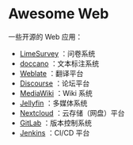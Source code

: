 # Awesome Web

一些开源的 Web 应用：

- [LimeSurvey](https://github.com/LimeSurvey/LimeSurvey) ：问卷系统
- [doccano](https://github.com/doccano/doccano) ：文本标注系统
- [Weblate](https://github.com/WeblateOrg/weblate) ：翻译平台
- [Discourse](https://github.com/discourse/discourse) ：论坛平台
- [MediaWiki](https://github.com/wikimedia/mediawiki) ：Wiki 系统
- [Jellyfin](https://github.com/jellyfin/jellyfin) ：多媒体系统
- [Nextcloud](https://github.com/nextcloud/server) ：云存储（网盘）平台
- [GitLab](https://gitlab.com/gitlab-org/gitlab) ：版本控制系统
- [Jenkins](https://github.com/jenkinsci/jenkins) ：CI/CD 平台
